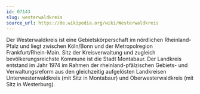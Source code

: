 ```yaml
---
id: 07143
slug: westerwaldkreis
source_url: https://de.wikipedia.org/wiki/Westerwaldkreis
---
```


Der Westerwaldkreis ist eine Gebietskörperschaft im nördlichen Rheinland-Pfalz und liegt zwischen Köln/Bonn und der Metropolregion Frankfurt/Rhein-Main. Sitz der Kreisverwaltung und zugleich bevölkerungsreichste Kommune ist die Stadt Montabaur. Der Landkreis entstand im Jahr 1974 im Rahmen der rheinland-pfälzischen Gebiets- und Verwaltungsreform aus den gleichzeitig aufgelösten Landkreisen Unterwesterwaldkreis (mit Sitz in Montabaur) und Oberwesterwaldkreis (mit Sitz in Westerburg).
